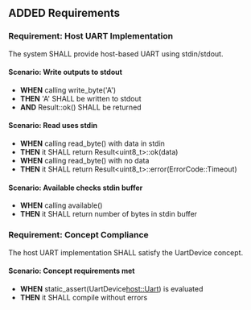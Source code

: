 ## ADDED Requirements

### Requirement: Host UART Implementation

The system SHALL provide host-based UART using stdin/stdout.

#### Scenario: Write outputs to stdout
- **WHEN** calling write_byte('A')
- **THEN** 'A' SHALL be written to stdout
- **AND** Result<void>::ok() SHALL be returned

#### Scenario: Read uses stdin
- **WHEN** calling read_byte() with data in stdin
- **THEN** it SHALL return Result<uint8_t>::ok(data)
- **WHEN** calling read_byte() with no data
- **THEN** it SHALL return Result<uint8_t>::error(ErrorCode::Timeout)

#### Scenario: Available checks stdin buffer
- **WHEN** calling available()
- **THEN** it SHALL return number of bytes in stdin buffer

### Requirement: Concept Compliance

The host UART implementation SHALL satisfy the UartDevice concept.

#### Scenario: Concept requirements met
- **WHEN** static_assert(UartDevice<host::Uart>) is evaluated
- **THEN** it SHALL compile without errors
